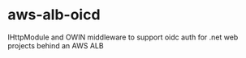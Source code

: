 # aws-alb-oicd
IHttpModule and OWIN middleware to support oidc auth for .net web projects behind an AWS ALB
